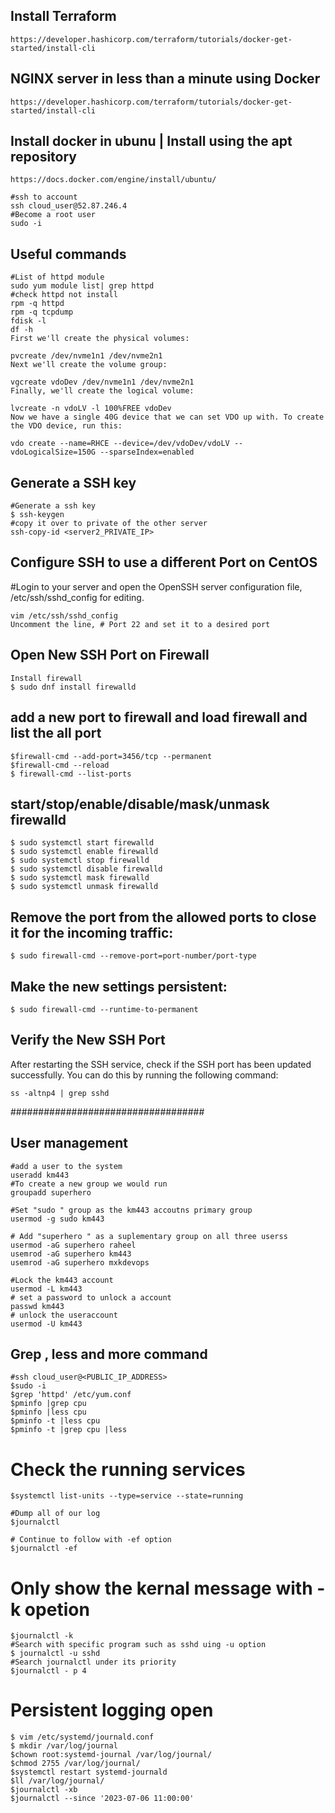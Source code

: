 ## Install Terraform
```
https://developer.hashicorp.com/terraform/tutorials/docker-get-started/install-cli
```
## NGINX server in less than a minute using Docker
```
https://developer.hashicorp.com/terraform/tutorials/docker-get-started/install-cli

```
## Install docker in ubunu | Install using the apt repository
```
https://docs.docker.com/engine/install/ubuntu/
```


```
#ssh to account
ssh cloud_user@52.87.246.4
#Become a root user
sudo -i
```
## Useful commands
```
#List of httpd module 
sudo yum module list| grep httpd
#check httpd not install 
rpm -q httpd
rpm -q tcpdump
fdisk -l
df -h
First we'll create the physical volumes:

pvcreate /dev/nvme1n1 /dev/nvme2n1
Next we'll create the volume group:

vgcreate vdoDev /dev/nvme1n1 /dev/nvme2n1
Finally, we'll create the logical volume:

lvcreate -n vdoLV -l 100%FREE vdoDev
Now we have a single 40G device that we can set VDO up with. To create the VDO device, run this:

vdo create --name=RHCE --device=/dev/vdoDev/vdoLV --vdoLogicalSize=150G --sparseIndex=enabled
```

## Generate a SSH key 
```
#Generate a ssh key
$ ssh-keygen
#copy it over to private of the other server
ssh-copy-id <server2_PRIVATE_IP>
```
## Configure SSH to use a different Port on CentOS
#Login to your server and open the OpenSSH server configuration file, /etc/ssh/sshd_config for editing.
```
vim /etc/ssh/sshd_config
Uncomment the line, # Port 22 and set it to a desired port
```
## Open New SSH Port on Firewall
```
Install firewall 
$ sudo dnf install firewalld
```
## add a new port to firewall and load firewall and list the all port 
```
$firewall-cmd --add-port=3456/tcp --permanent
$firewall-cmd --reload
$ firewall-cmd --list-ports
```
## start/stop/enable/disable/mask/unmask firewalld
```
$ sudo systemctl start firewalld
$ sudo systemctl enable firewalld
$ sudo systemctl stop firewalld
$ sudo systemctl disable firewalld
$ sudo systemctl mask firewalld
$ sudo systemctl unmask firewalld

```

## Remove the port from the allowed ports to close it for the incoming traffic:
```
$ sudo firewall-cmd --remove-port=port-number/port-type
```
## Make the new settings persistent:
```
$ sudo firewall-cmd --runtime-to-permanent
```
## Verify the New SSH Port
After restarting the SSH service, check if the SSH port has been updated successfully. You can do this by running the following command:
```
ss -altnp4 | grep sshd
```

###################################
## User management 
```
#add a user to the system
useradd km443
#To create a new group we would run
groupadd superhero

#Set "sudo " group as the km443 accoutns primary group
usermod -g sudo km443

# Add "superhero " as a suplementary group on all three userss
usermod -aG superhero raheel
usemrod -aG superhero km443
usemrod -aG superhero mxkdevops

#Lock the km443 account
usermod -L km443
# set a password to unlock a account
passwd km443
# unlock the useraccount
usermod -U km443

```

## Grep , less and more command 
```
#ssh cloud_user@<PUBLIC_IP_ADDRESS>
$sudo -i
$grep 'httpd' /etc/yum.conf
$pminfo |grep cpu
$pminfo |less cpu
$pminfo -t |less cpu
$pminfo -t |grep cpu |less
```

# Check the running services 
```
$systemctl list-units --type=service --state=running

#Dump all of our log
$journalctl

# Continue to follow with -ef option
$journalctl -ef
```

# Only show the kernal message with -k opetion
```
$journalctl -k
#Search with specific program such as sshd uing -u option
$ journalctl -u sshd
#Search journalctl under its priority
$journalctl - p 4
```

# Persistent logging open
```
$ vim /etc/systemd/journald.conf
$ mkdir /var/log/journal
$chown root:systemd-journal /var/log/journal/
$chmod 2755 /var/log/journal/
$systemctl restart systemd-journald
$ll /var/log/journal/
$journalctl -xb
$journalctl --since '2023-07-06 11:00:00'

```

